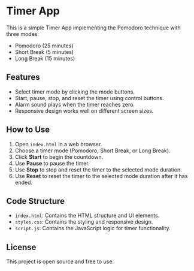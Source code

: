 # Timer App

This is a simple Timer App implementing the Pomodoro technique with three modes:
- Pomodoro (25 minutes)
- Short Break (5 minutes)
- Long Break (15 minutes)

## Features

- Select timer mode by clicking the mode buttons.
- Start, pause, stop, and reset the timer using control buttons.
- Alarm sound plays when the timer reaches zero.
- Responsive design works well on different screen sizes.

## How to Use

1. Open `index.html` in a web browser.
2. Choose a timer mode (Pomodoro, Short Break, or Long Break).
3. Click **Start** to begin the countdown.
4. Use **Pause** to pause the timer.
5. Use **Stop** to stop and reset the timer to the selected mode duration.
6. Use **Reset** to reset the timer to the selected mode duration after it has ended.

## Code Structure

- `index.html`: Contains the HTML structure and UI elements.
- `styles.css`: Contains the styling and responsive design.
- `script.js`: Contains the JavaScript logic for timer functionality.

## License

This project is open source and free to use.
